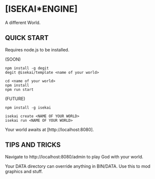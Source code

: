 # [ISEKAI*ENGINE]
A different World.

## QUICK START
Requires node.js to be installed.

(SOON)
```
npm install -g degit
degit @isekai/template <name of your world>

cd <name of your world>
npm install
npm run start
```

(FUTURE)
```
npm install -g isekai

isekai create <NAME OF YOUR WORLD>
isekai run <NAME OF YOUR WORLD>
```

Your world awaits at [http://localhost:8080].

## TIPS AND TRICKS

Navigate to http://localhost:8080/admin to play God with your world.

Your DATA directory can override anything in BIN/DATA. Use this to mod graphics and stuff.

